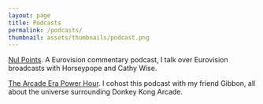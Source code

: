 ```yaml
---
layout: page
title: Podcasts
permalink: /podcasts/
thumbnail: assets/thumbnails/podcast.png
---
```


[Nul Points](https://www.youtube.com/channel/UC6I3FoS8Y3oVsM8Z92eXegQ). A Eurovision commentary podcast, I talk over Eurovision broadcasts with Horseypope and Cathy Wise.

[The Arcade Era Power Hour](https://www.youtube.com/playlist?list=PLgZRgqNDpctWmjAZ2OEx4MYZu7oIGO6FZ). I cohost this podcast with my friend Gibbon, all about the universe surrounding Donkey Kong Arcade.